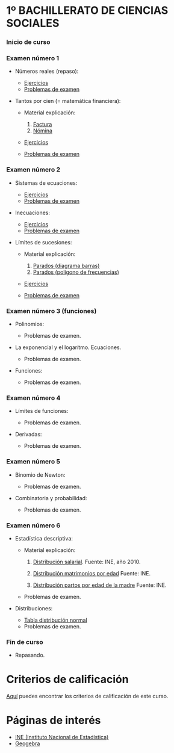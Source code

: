 # 1º BACHILLERATO DE CIENCIAS SOCIALES

### Inicio de curso

### Examen número 1
* Números reales (repaso):
  + [Ejercicios](bs1_numeros_e.pdf)
  + [Problemas de examen](bs1_numeros_pe.pdf)

* Tantos por cien (= matemática financiera):
  + Material explicación: 
    1. [Factura](factura.jpg) 
    2. [Nómina](nomina.jpg)

  + [Ejercicios](bs1_tantos_por_cien_e.pdf)
  + [Problemas de examen](bs1_tantos_por_cien_pe.pdf)

### Examen número 2
* Sistemas de ecuaciones:
  + [Ejercicios](bs1_ecuaciones_e.pdf)
  + [Problemas de examen](bs1_ecuaciones_pe.pdf)

* Inecuaciones:
  + [Ejercicios](bs1_inecuaciones_e.pdf)
  + [Problemas de examen](bs1_inecuaciones_pe.pdf)

* Límites de sucesiones:
  + Material explicación:
    1. [Parados (diagrama barras)](parados_barras.png)
    2. [Parados (polígono de frecuencias)](parados_poligono.png)

  + [Ejercicios](bs1_sucesiones_e.pdf)
  + [Problemas de examen](bs1_sucesiones_pe.pdf)

### Examen número 3 (funciones)

* Polinomios:
  + Problemas de examen.

* La exponencial y el logarítmo. Ecuaciones.
  + Problemas de examen.

* Funciones:
  + Problemas de examen.


### Examen número 4
* Límites de funciones:
  + Problemas de examen.

* Derivadas:
  + Problemas de examen.


### Examen número 5
* Binomio de Newton:
  + Problemas de examen.

* Combinatoria y probabilidad:
  + Problemas de examen.


### Examen número 6
* Estadística descriptiva:
  + Material explicación:
    1. [Distribución salarial](distribucion_salarial.png).
       Fuente: INE, año 2010.

    2. [Distribución matrimonios por edad](distribucion_edad_matrimonios.png)
       Fuente: INE.

    3. [Distribución partos por edad de la madre](distribucion_edad_partos.png)
       Fuente: INE.

  + Problemas de examen.

* Distribuciones:
  + [Tabla distribución normal](tabla_normal.png)
  + Problemas de examen.


### Fin de curso
* Repasando.

# Criterios de calificación
[Aquí](../criterios/criterios_calificacion.pdf) puedes encontrar los criterios
de calificación de este curso. 

# Páginas de interés

* [INE (Instituto Nacional de Estadística)](https://www.ine.es)
* [Geogebra](https://www.geogebra.org/classic)

